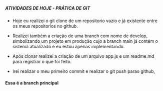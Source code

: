 ##### ATIVIDADES DE HOJE - PRÁTICA DE GIT ####

- Hoje eu realizei o git clone de um repositorio vazio e já existente entre os meus repositorios no github.

- Realizei também a criação de uma branch com nome de develop, simbolizando um projeto em produção cujo a branch main já contém o sistema atualizado e eu estou apenas implementando.

- Após clonar realizei a criação de um arquivo app.js e um readme.md para registrar o que foi feito.

- Irei realizar o meu primeiro commit e realizar o git push parao github,



#### Essa é a branch principal ####